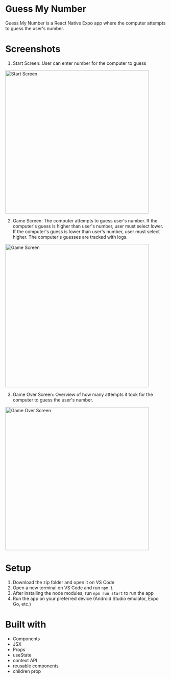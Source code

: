 # Guess My Number

Guess My Number is a React Native Expo app where the computer attempts to guess the user's number.

# Screenshots

1. Start Screen: User can enter number for the computer to guess

<img width="449" alt="Start Screen" src="https://github.com/user-attachments/assets/6722a412-c4f5-4160-bc38-922dd8630be1" />

2. Game Screen: The computer attempts to guess user's number. If the computer's guess is higher than user's number, user must select lower. If the computer's guess is lower than user's number, user must select higher. The computer's guesses are tracked with logs.

<img width="449" alt="Game Screen" src="https://github.com/user-attachments/assets/1984fdbb-7a5a-479c-b4ce-1ab98b81745a" />

3. Game Over Screen: Overview of how many attempts it took for the computer to guess the user's number.

<img width="449" alt="Game Over Screen" src="https://github.com/user-attachments/assets/8e4f1ece-7e08-40dd-8623-90086f3f4880" />

# Setup

1. Download the zip folder and open it on VS Code
2. Open a new terminal on VS Code and run `npm i`
3. After installing the node modules, run `npm run start` to run the app
4. Run the app on your preferred device (Android Studio emulator, Expo Go, etc.)

# Built with

* Components
* JSX
* Props
* useState
* context API
* reusable components
* children prop
